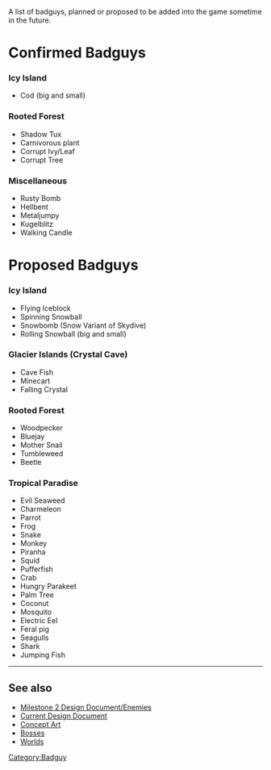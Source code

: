 A list of badguys, planned or proposed to be added into the game sometime in the future.


Confirmed Badguys
=================

### Icy Island

- Cod (big and small)

### Rooted Forest

- Shadow Tux
- Carnivorous plant
- Corrupt Ivy/Leaf
- Corrupt Tree

### Miscellaneous
   
- Rusty Bomb
- Hellbent
- Metaljumpy
- Kugelblitz
- Walking Candle


Proposed Badguys
================

### Icy Island

- Flying Iceblock
- Spinning Snowball
- Snowbomb (Snow Variant of Skydive)
- Rolling Snowball (big and small)

### Glacier Islands (Crystal Cave)

- Cave Fish
- Minecart
- Falling Crystal

### Rooted Forest

- Woodpecker
- Bluejay
- Mother Snail
- Tumbleweed
- Beetle

### Tropical Paradise

- Evil Seaweed
- Charmeleon
- Parrot
- Frog
- Snake
- Monkey
- Piranha
- Squid
- Pufferfish
- Crab
- Hungry Parakeet
- Palm Tree
- Coconut
- Mosquito
- Electric Eel
- Feral pig
- Seagulls
- Shark
- Jumping Fish

---

See also
--------

-   [Milestone 2 Design Document/Enemies](http://supertux.lethargik.org/wiki/Milestone_2_Design_Document/Enemies)
-   [Current Design Document](https://github.com/SuperTux/supertux/wiki/Current-Design-Document)
-   [Concept Art](https://github.com/SuperTux/supertux/wiki/Concept-Art)
-   [Bosses](https://github.com/SuperTux/supertux/wiki/Bosses)
-   [Worlds](https://github.com/SuperTux/supertux/wiki/Worlds)

<Category:Badguy>
